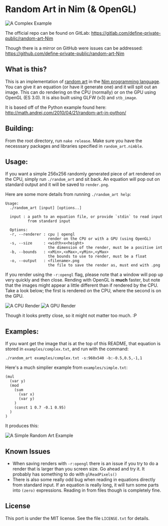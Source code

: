 Random Art in Nim (& OpenGL)
============================

![A Complex Example](https://gitlab.com/define-private-public/random-art-Nim/raw/master/examples/complex.png)

The official repo can be found on GitLab:
  https://gitlab.com/define-private-public/random-art-Nim

Though there is a mirror on GitHub were issues can be addressed:
  https://github.com/define-private-public/random-art-Nim


What is this?
-------------

This is an implementation of [random art](http://random-art.org/) in the 
[Nim programming language](http://nim-lang.org/).  You can give it an equation
(or have it generate one) and it will spit out an image.  This can do rendering
on the CPU (normally) or on the GPU using OpenGL (ES 3.0).  It is also built
using GLFW (v3) and `stb_image`.

It is based off of the Python example found here:
  http://math.andrej.com/2010/04/21/random-art-in-python/


Building:
---------

From the root directory, run `nake release`.  Make sure you have the necesssary
packages and libraries specified in `random_art.nimble`.


Usage:
------

If you want a simple 256x256 randomly generated piece of art rendered on the
CPU, simply run `./random_art` and sit back.  An equation will pop out on
standard output and it will be saved to `render.png`.

Here are some more details from running `./random_art help`:

```
Usage:
  ./random_art [input] [options..]

  input : a path to an equation file, or provide `stdin` to read input
          from standard input

  Options:
  -r, --renderer : cpu | opengl
                   render on the CPU or with a GPU (using OpenGL)
  -s, --size     : <width>x<height>
                   the dimension of the render, must be a positive int
  -b, --bounds   : <xMin>,<xMax>,<yMin>,<yMax>
                   the bounds to use to render, must be a float
  -o, --output   : <filename>.png
                   the file to save the render as, must end with .png
```

If you render using the `-r:opengl` flag, please note that a window will pop up
very quickly and then close.  Rending with OpenGL is **much** faster, but note
that the images might appear a little different than if rendered by the CPU.
Take a look below; the first is rendered on the CPU, where the second is on the
GPU.

![A CPU Render](https://gitlab.com/define-private-public/random-art-Nim/raw/master/examples/cpu-render.png)
![A GPU Render](https://gitlab.com/define-private-public/random-art-Nim/raw/master/examples/cpu-render.png)

Though it looks pretty close, so it might not matter too much. :P


Examples:
---------

If you want get the image that is at the top of this README, that equation is
stored in `examples/complex.txt`, and run with the command:

```
./random_art examples/complex.txt -s:960x540 -b:-0.5,0.5,-1,1
```

Here's a much simplier example from `examples/simple.txt`:

```
(mul
  (var y)
  (mod
    (sum
      (var x)
      (var y)
    )
    (const 1 0.7 -0.1 0.95)
  )
)
```

It produces this:

![A Simple Random Art Example](https://gitlab.com/define-private-public/random-art-Nim/raw/master/examples/simple.png)


Known Issues
------------
 - When saving renders with `-r:opengl` there is an issue if you try to do a
   render that is larger than you screen size.  Go ahead and try it.  It
   probably has something to do with `glReadPixels()`
 - There is also some really odd bug when reading in equations directly from
   standard input.  If an equation is really long, it will turn some parts into
   `(zero)` expressions.  Reading in from files though is completely fine.


License
-------

This port is under the MIT license.  See the file `LICENSE.txt` for details.

